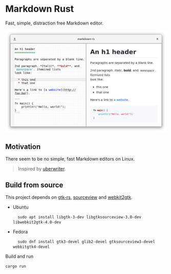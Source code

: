 # Markdown Rust

Fast, simple, distraction free Markdown editor.

![screenshot](./screenshot.png)

## Motivation

There seem to be no simple, fast Markdown editors on Linux. 

> Inspired by [uberwriter](http://uberwriter.wolfvollprecht.de/).

## Build from source

This project depends on [gtk-rs](http://gtk-rs.org/docs-src/requirements.html), [sourceview](https://github.com/gtk-rs/sourceview) and [webkit2gtk](https://github.com/gtk-rs/webkit2gtk-rs).

- Ubuntu

        sudo apt install libgtk-3-dev libgtksourceview-3.0-dev libwebkit2gtk-4.0-dev


- Fedora

        sudo dnf install gtk3-devel glib2-devel gtksourceview3-devel webkitgtk4-devel


Build and run

    cargo run
